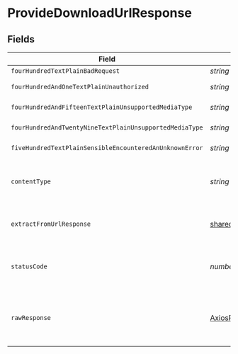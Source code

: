 # ProvideDownloadUrlResponse


## Fields

| Field                                                                                 | Type                                                                                  | Required                                                                              | Description                                                                           |
| ------------------------------------------------------------------------------------- | ------------------------------------------------------------------------------------- | ------------------------------------------------------------------------------------- | ------------------------------------------------------------------------------------- |
| `fourHundredTextPlainBadRequest`                                                      | *string*                                                                              | :heavy_minus_sign:                                                                    | Bad Request                                                                           |
| `fourHundredAndOneTextPlainUnauthorized`                                              | *string*                                                                              | :heavy_minus_sign:                                                                    | Not authorized                                                                        |
| `fourHundredAndFifteenTextPlainUnsupportedMediaType`                                  | *string*                                                                              | :heavy_minus_sign:                                                                    | Unsupported Media Type                                                                |
| `fourHundredAndTwentyNineTextPlainUnsupportedMediaType`                               | *string*                                                                              | :heavy_minus_sign:                                                                    | Too Many Requests                                                                     |
| `fiveHundredTextPlainSensibleEncounteredAnUnknownError`                               | *string*                                                                              | :heavy_minus_sign:                                                                    | Internal Server Error                                                                 |
| `contentType`                                                                         | *string*                                                                              | :heavy_check_mark:                                                                    | HTTP response content type for this operation                                         |
| `extractFromUrlResponse`                                                              | [shared.ExtractFromUrlResponse](../../../sdk/models/shared/extractfromurlresponse.md) | :heavy_minus_sign:                                                                    | Returns the ID to use to retrieve the extraction                                      |
| `statusCode`                                                                          | *number*                                                                              | :heavy_check_mark:                                                                    | HTTP response status code for this operation                                          |
| `rawResponse`                                                                         | [AxiosResponse](https://axios-http.com/docs/res_schema)                               | :heavy_minus_sign:                                                                    | Raw HTTP response; suitable for custom response parsing                               |